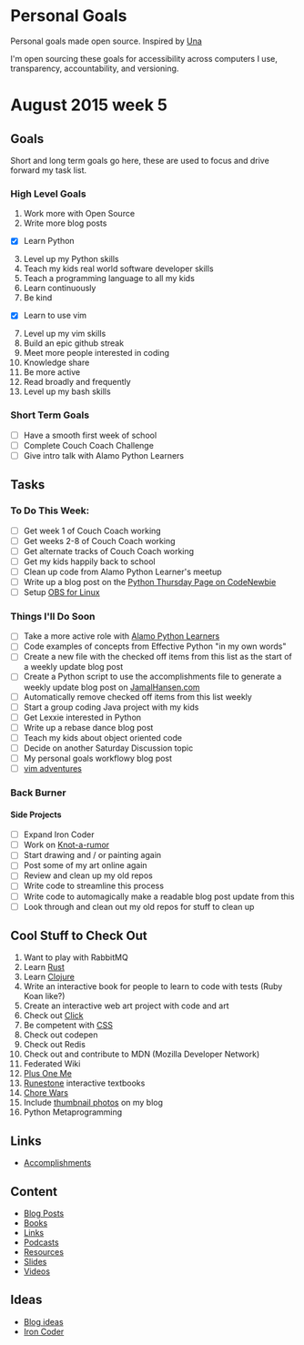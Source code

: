 Personal Goals
==============

Personal goals made open source.  Inspired by [Una](http://una.im/personal-goals-guide/)

I'm open sourcing these goals for accessibility across computers I use, transparency, accountability, and versioning.

# August 2015 week 5

## Goals
Short and long term goals go here, these are used to focus and drive forward my task list.

### High Level Goals
1. Work more with Open Source
2. Write more blog posts
- [X] Learn Python
3. Level up my Python skills
4. Teach my kids real world software developer skills
4. Teach a programming language to all my kids
5. Learn continuously
6. Be kind
- [X] Learn to use vim
7. Level up my vim skills
8. Build an epic github streak
9. Meet more people interested in coding
10. Knowledge share
11. Be more active
12. Read broadly and frequently
13. Level up my bash skills

### Short Term Goals
- [ ] Have a smooth first week of school
- [ ] Complete Couch Coach Challenge
- [ ] Give intro talk with Alamo Python Learners

## Tasks

### To Do This Week:
- [ ] Get week 1 of Couch Coach working
- [ ] Get weeks 2-8 of Couch Coach working
- [ ] Get alternate tracks of Couch Coach working
- [ ] Get my kids happily back to school
- [ ] Clean up code from Alamo Python Learner's meetup
- [ ] Write up a blog post on the [Python Thursday Page on CodeNewbie](http://www.codenewbie.org/team-projects/python-thursday-adventure)
- [ ] Setup [OBS for Linux](http://m.webupd8.org/2015/06/how-to-stream-to-twitch-from-linux.html?m=1)

### Things I'll Do Soon
- [ ] Take a more active role with [Alamo Python Learners](http://www.meetup.com/Alamo-Python-Learners/)
- [ ] Code examples of concepts from Effective Python "in my own words"
- [ ] Create a new file with the checked off items from this list as the start of a weekly update blog post
- [ ] Create a Python script to use the accomplishments file to generate a weekly update blog post on [JamalHansen.com](http://jamalhansen.com)
- [ ] Automatically remove checked off items from this list weekly
- [ ] Start a group coding Java project with my kids
- [ ] Get Lexxie interested in Python
- [ ] Write up a rebase dance blog post
- [ ] Teach my kids about object oriented code
- [ ] Decide on another Saturday Discussion topic
- [ ] My personal goals workflowy blog post
- [ ] [vim adventures](http://vim-adventures.com/)

### Back Burner

#### Side Projects
- [ ] Expand Iron Coder
- [ ] Work on [Knot-a-rumor](https://github.com/jamalhansen/knot-a-rumor)
- [ ] Start drawing and / or painting again
- [ ] Post some of my art online again
- [ ] Review and clean up my old repos
- [ ] Write code to streamline this process
- [ ] Write code to automagically make a readable blog post update from this
- [ ] Look through and clean out my old repos for stuff to clean up

## Cool Stuff to Check Out
1. Want to play with RabbitMQ
2. Learn [Rust](https://www.rust-lang.org/)
3. Learn [Clojure](http://clojure.org/)
4. Write an interactive book for people to learn to code with tests (Ruby Koan like?)
5. Create an interactive web art project with code and art
6. Check out [Click](http://click.pocoo.org/4/)
8. Be competent with [CSS](https://developer.mozilla.org/en-US/docs/Web/CSS)
9. Check out codepen
10. Check out Redis
11. Check out and contribute to MDN (Mozilla Developer Network)
12. Federated Wiki
13. [Plus One Me](http://plusoneme.com)
14. [Runestone](http://runestoneinteractive.org/) interactive textbooks
15. [Chore Wars](http://chorewars.com)
16. Include [thumbnail photos](http://stackoverflow.com/questions/19274463/what-is-link-rel-image-src) on my blog
17. Python Metaprogramming

## Links

* [Accomplishments](https://github.com/jamalhansen/personal-goals/tree/master/accomplishments)

## Content

* [Blog Posts](https://github.com/jamalhansen/personal-goals/blob/master/content-list/blog-posts.md)
* [Books](https://github.com/jamalhansen/personal-goals/blob/master/content-list/books.md)
* [Links](https://github.com/jamalhansen/personal-goals/blob/master/content-list/links.md)
* [Podcasts](https://github.com/jamalhansen/personal-goals/blob/master/content-list/podcasts.md)
* [Resources](https://github.com/jamalhansen/personal-goals/blob/master/content-list/resources.md)
* [Slides](https://github.com/jamalhansen/personal-goals/blob/master/content-list/slides.md)
* [Videos](https://github.com/jamalhansen/personal-goals/blob/master/content-list/videos.md)

## Ideas

* [Blog ideas](https://github.com/jamalhansen/personal-goals/blob/master/ideas/blog-ideas.md)
* [Iron Coder](https://github.com/jamalhansen/personal-goals/blob/master/ideas/iron-coder.md)